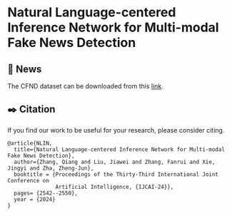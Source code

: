 # Natural Language-centered Inference Network for Multi-modal Fake News Detection

## 📜 News

The CFND dataset can be downloaded from this [link](https://drive.google.com/file/d/1J4rcWcVavTY5GGw29ZBr17bdjyBmTHpE/view?usp=drive_link).


 ## ✒️ Citation

 If you find our work to be useful for your research, please consider citing.

```
@article{NLIN,
  title={Natural Language-centered Inference Network for Multi-modal Fake News Detection},
  author={Zhang, Qiang and Liu, Jiawei and Zhang, Fanrui and Xie, Jingyi and Zha, Zheng-Jun},
  booktitle = {Proceedings of the Thirty-Third International Joint Conference on
               Artificial Intelligence, {IJCAI-24}},
  pages= {2542--2550},
  year = {2024}
}
```
